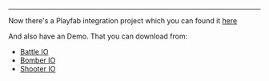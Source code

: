 * * *

Now there's a Playfab integration project which you can found it [here](https://github.com/insthync/dot-io-playfab-client)

And also have an Demo. That you can download from:

- [Battle IO](https://github.com/insthync/battle-io-playfab-client-demo)
- [Bomber IO](https://github.com/insthync/bomber-io-playfab-client-demo)
- [Shooter IO](https://github.com/insthync/shooter-io-playfab-client-demo)
